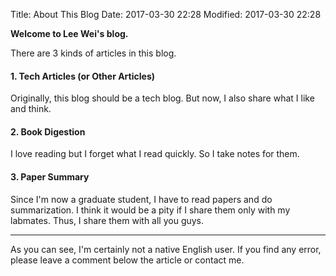Title: About This Blog
Date: 2017-03-30 22:28
Modified: 2017-03-30 22:28


<link href="//maxcdn.bootstrapcdn.com/font-awesome/4.2.0/css/font-awesome.min.css" rel="stylesheet">

**Welcome to Lee Wei's blog.**

There are 3 kinds of articles in this blog.

#### 1. Tech Articles (or Other Articles)
Originally, this blog should be a tech blog.
But now, I also share what I like and think.

#### 2. Book Digestion
I love reading but I forget what I read quickly.
So I take notes for them.

#### 3. Paper Summary
Since I'm now a graduate student, I have to read papers and do summarization.
I think it would be a pity if I share them only with my labmates.
Thus, I share them with all you guys.

---

As you can see, I'm certainly not a native English user.
If you find any error, please leave a comment below the article or contact me.